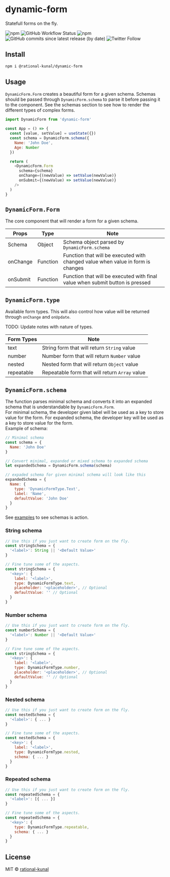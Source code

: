 # dynamic-form

Statefull forms on the fly.

![npm](https://img.shields.io/npm/v/@rational-kunal/dynamic-form?logo=NPM&style=for-the-badge)
![GitHub Workflow Status](https://img.shields.io/github/workflow/status/rational-kunal/dynamic-form/Node.js%20CI?logo=GitHub&style=for-the-badge)
![npm](https://img.shields.io/npm/dt/@rational-kunal/dynamic-form?logo=NPM&style=for-the-badge)
![GitHub commits since latest release (by date)](https://img.shields.io/github/commits-since/rational-kunal/dynamic-form/latest?style=for-the-badge&logo=Git)
![Twitter Follow](https://img.shields.io/twitter/follow/rational_kunal?logo=twitter&style=for-the-badge)

## Install

```bash
npm i @rational-kunal/dynamic-form
```

## Usage

`DynamicForm.Form` creates a beautiful form for a given schema. Schemas should be passed through `DynamicForm.schema` to parse it before passing it to the component. See the schemas section to see how to render the different types of complex forms.

```js
import DynamicForm from 'dynamic-form'

const App = () => {
  const [value, setValue] = useState({})
  const schema = DynamicForm.schema({
    Name: 'John Doe',
    Age: Number
  })

  return (
    <DynamicForm.Form
      schema={schema}
      onChange={(newValue) => setValue(newValue)}
      onSubmit={(newValue) => setValue(newValue)}
    />
  )
}
```

## `DynamicForm.Form`

The core component that will render a form for a given schema.

| Props    | Type     | Note                                                                            |
| -------- | -------- | ------------------------------------------------------------------------------- |
| Schema   | Object   | Schema object parsed by `DynamicForm.schema`                                    |
| onChange | Function | Function that will be executed with changed value when value in form is changes |
| onSubmit | Function | Function that will be executed with final value when submit button is pressed   |

## `DynamicForm.type`

Available form types. This will also control how value will be returned through `onChange` and `onUpdate`.

TODO: Update notes with nature of types.

| Form Types | Note                                           |
| ---------- | ---------------------------------------------- |
| text       | String form that will return `String` value    |
| number     | Number form that will return `Number` value    |
| nested     | Nested form that will return `Object` value    |
| repeatable | Repeatable form that will return `Array` value |

## `DynamicForm.schema`

The function parses minimal schema and converts it into an expanded schema that is understandable by `DynamicForm.Form`. \
For minimal schema, the developer given label will be used as a key to store value for the form. For expanded schema, the developer key will be used as a key to store value for the form. \
Example of schema:

```js
// Minimal schema
const schema = {
  Name: 'John Doe'
}

// Convert minimal, expanded or mixed schema to expanded schema
let expandedSchema = DynamicForm.schema(schema)

// expaded schema for given minimal schema will look like this
expandedSchema = {
  Name: {
    type: 'DynamicFormType.Text',
    label: 'Name',
    defaultValue: 'John Doe'
  }
}
```

See [examples](https://rational-kunal.github.io/dynamic-form) to see schemas is action.

### String schema

```js
// Use this if you just want to create form on the fly.
const stringSchema = {
  '<label>': String || '<Default Value>'
}

// Fine tune some of the aspects.
const stringSchema = {
  '<key>': {
    label: '<label>',
    type: DynamicFormType.text,
    placeholder: '<placeholder>', // Optional
    defaultValue: '' // Optional
  }
}
```

### Number schema

```js
// Use this if you just want to create form on the fly.
const numberSchema = {
  '<label>': Number || '<Default Value>'
}

// Fine tune some of the aspects.
const stringSchema = {
  '<key>': {
    label: '<label>',
    type: DynamicFormType.number,
    placeholder: '<placeholder>', // Optional
    defaultValue: '' // Optional
  }
}
```

### Nested schema

```js
// Use this if you just want to create form on the fly.
const nestedSchema = {
  '<label>': { ... }
}

// Fine tune some of the aspects.
const nestedSchema = {
  '<key>': {
    label: '<label>',
    type: DynamicFormType.nested,
    schema: { ... }
  }
}
```

### Repeated schema

```js
// Use this if you just want to create form on the fly.
const repeatedSchema = {
  '<label>': [{ ... }]
}

// Fine tune some of the aspects.
const repeatedSchema = {
  '<key>': {
    type: DynamicFormType.repeatable,
    schema: { ... }
  }
}
```

## License

MIT © [rational-kunal](https://github.com/rational-kunal)
